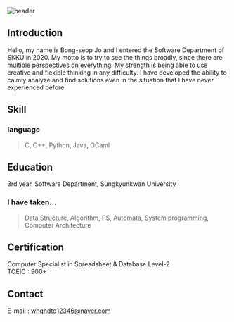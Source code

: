 ![header](https://capsule-render.vercel.app/api?type=venom&color=gradient&height=250&section=header&text=Welcome%20to%20my%20page&fontSize=80)

## Introduction
Hello, my name is Bong-seop Jo and I entered the Software Department of SKKU in 2020. My motto is to try to see the things broadly, since there are multiple perspectives on everything.
My strength is being able to use creative and flexible thinking in any difficulty. I have developed the ability to calmly analyze and find solutions even in the situation that I have never experienced before.


## Skill
### language
> C, C++, Python, Java, OCaml
### 
>

## Education
3rd year, Software Department, Sungkyunkwan University
### I have taken...
> Data Structure, Algorithm, PS, Automata, System programming, Computer Architecture

## Certification
Computer Specialist in Spreadsheet & Database Level-2\
TOEIC : 900+

## Contact
E-mail : whqhdtq12346@naver.com
